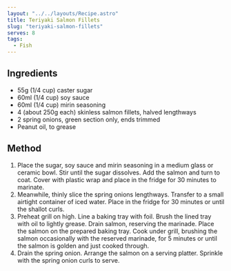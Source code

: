 ```yaml
---
layout: "../../layouts/Recipe.astro"
title: Teriyaki Salmon Fillets
slug: "teriyaki-salmon-fillets"
serves: 8
tags:
  - Fish
---
```


## Ingredients

- 55g (1/4 cup) caster sugar
- 60ml (1/4 cup) soy sauce
- 60ml (1/4 cup) mirin seasoning
- 4 (about 250g each) skinless salmon fillets, halved lengthways
- 2 spring onions, green section only, ends trimmed
- Peanut oil, to grease

## Method

1. Place the sugar, soy sauce and mirin seasoning in a medium glass or ceramic bowl. Stir until the sugar dissolves. Add the salmon and turn to coat. Cover with plastic wrap and place in the fridge for 30 minutes to marinate.
1. Meanwhile, thinly slice the spring onions lengthways. Transfer to a small airtight container of iced water. Place in the fridge for 30 minutes or until the shallot curls.
1. Preheat grill on high. Line a baking tray with foil. Brush the lined tray with oil to lightly grease. Drain salmon, reserving the marinade. Place the salmon on the prepared baking tray. Cook under grill, brushing the salmon occasionally with the reserved marinade, for 5 minutes or until the salmon is golden and just cooked through.
1. Drain the spring onion. Arrange the salmon on a serving platter. Sprinkle with the spring onion curls to serve.